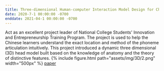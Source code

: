 ```yaml
---
title: Three-dimensional Human-computer Interaction Model Design for Chinese Pronunciation
date: 2020-7-1 00:00:00 -0700
enddate: 2021-04-1 00:00:00 -0700
---
```


Act as an excellent project leader of National College Students' Innovation and Entrepreneurship Training Program.
The project is used to help the Chinese learners understand the exact location and method of the phoneme articulation intuitively.
This project introduced a dynamic three dimensional (3D) head model built based on the knowledge of anatomy and the theory of distinctive features. 
{% include figure.html path="assets/img/3D/2.png" width="500px" %}
[paper](/assets/pdf/3Dmodel20200802.pdf)

<!-- [Source: Wikipedia](https://en.wikipedia.org/wiki/Johann_Sebastian_Bach) -->
